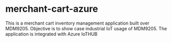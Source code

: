# merchant-cart-azure
This is a merchant cart inventory management application built over MDM9205. Objective is to show case industrial IoT usage of MDM9205. The application is integrated with Azure IoTHUB
